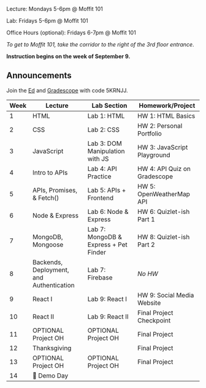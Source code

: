 Lecture: Mondays 5-6pm @ Moffit 101

Lab: Fridays 5-6pm @ Moffit 101

Office Hours (optional): Fridays 6-7pm @ Moffit 101

*To get to Moffit 101, take the corridor to the right of the 3rd floor entrance*.

**Instruction begins on the week of September 9.**

## Announcements
Join the [Ed](https://edstem.org/us/join/tyHBru) and [Gradescope](https://www.gradescope.com) with code 5KRNJJ.

| Week | Lecture                                                                                                                               | Lab Section | Homework/Project |
|------|-----|-------|-------------|
| 1    | HTML     | Lab 1: HTML   | HW 1: HTML Basics    |
| 2    | CSS                              | Lab 2: CSS | HW 2: Personal Portfolio |
| 3    | JavaScript | Lab 3: DOM Manipulation with JS  | HW 3: JavaScript Playground  |
| 4    | Intro to APIs     | Lab 4: API Practice | HW 4: API Quiz on Gradescope |
| 5    | APIs, Promises, & Fetch() | Lab 5: APIs + Frontend  | HW 5: OpenWeatherMap API  |
| 6    | Node & Express    | Lab 6: Node & Express  | HW 6: Quizlet-ish Part 1 |
| 7    | MongoDB, Mongoose   | Lab 7: MongoDB & Express + Pet Finder   | HW 8: Quizlet-ish Part 2 |
| 8    | Backends, Deployment, and Authentication  | Lab 7: Firebase  | *No HW* 
| 9    | React I  | Lab 9: React I  |  HW 9: Social Media Website
| 10   | React II | Lab 9: React II | Final Project Checkpoint |
| 11   | OPTIONAL Project OH  | OPTIONAL Project OH| Final Project |
| 12   | Thanksgiving      | | Final Project
| 13   | OPTIONAL Project OH        |  OPTIONAL Project OH              | Final Project  |
| 14   | 🎉 Demo Day  |